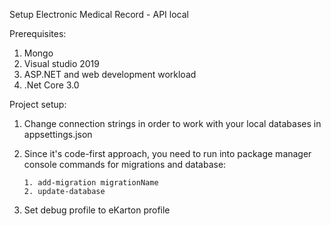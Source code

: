 Setup Electronic Medical Record - API local

Prerequisites:

1) Mongo
2) Visual studio 2019
3) ASP.NET and web development workload
4) .Net Core 3.0

Project setup:

1) Change connection strings in order to work with your local databases in appsettings.json
2) Since it's code-first approach, you need to run into package manager console commands for migrations and database:
       
       1. add-migration migrationName
       2. update-database

3) Set debug profile to eKarton profile

